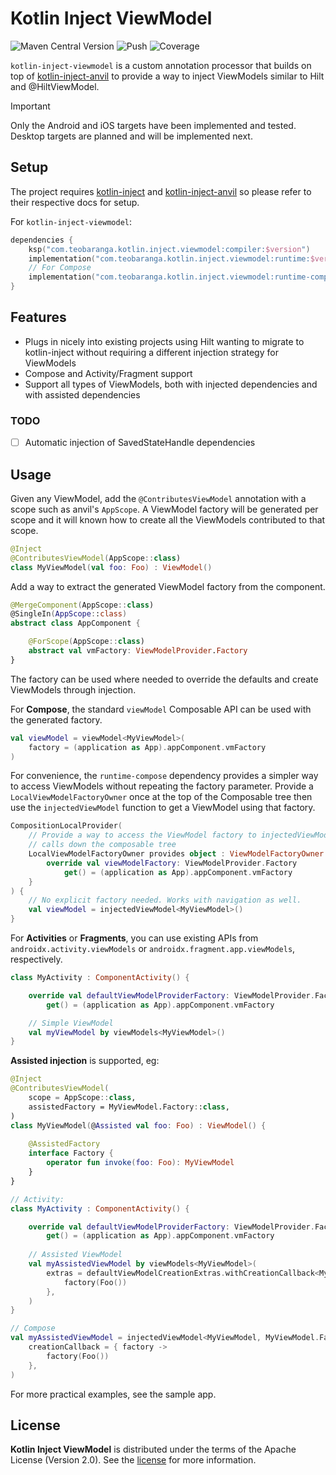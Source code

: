 # Kotlin Inject ViewModel

![Maven Central Version](https://img.shields.io/maven-central/v/com.teobaranga.kotlin.inject.viewmodel/runtime)
![Push](https://github.com/teobaranga/kotlin-inject-viewmodel/actions/workflows/push.yaml/badge.svg?branch=main)
![Coverage](https://img.shields.io/endpoint?url=https://gist.githubusercontent.com/teobaranga/0d51d51b793558923481088312d8c4cd/raw/kotlin-inject-viewmodel-coverage-badge.json)

`kotlin-inject-viewmodel` is a custom annotation processor that builds on top of
[kotlin-inject-anvil](https://github.com/amzn/kotlin-inject-anvil) to provide a way to inject ViewModels similar to
Hilt and @HiltViewModel.

> [!IMPORTANT]  
> Only the Android and iOS targets have been implemented and tested.  
> Desktop targets are planned and will be implemented next.

## Setup

The project requires [kotlin-inject](https://github.com/evant/kotlin-inject?tab=readme-ov-file#download)
and [kotlin-inject-anvil](https://github.com/amzn/kotlin-inject-anvil?tab=readme-ov-file#setup) so please refer
to their respective docs for setup.

For `kotlin-inject-viewmodel`:

```kotlin
dependencies {
    ksp("com.teobaranga.kotlin.inject.viewmodel:compiler:$version")
    implementation("com.teobaranga.kotlin.inject.viewmodel:runtime:$version")
    // For Compose
    implementation("com.teobaranga.kotlin.inject.viewmodel:runtime-compose:$version")
}
```

## Features

- Plugs in nicely into existing projects using Hilt wanting to migrate to kotlin-inject without requiring a different
  injection strategy for ViewModels
- Compose and Activity/Fragment support
- Support all types of ViewModels, both with injected dependencies and with assisted dependencies

### TODO
- [ ] Automatic injection of SavedStateHandle dependencies

## Usage

Given any ViewModel, add the `@ContributesViewModel` annotation with a scope such as anvil's `AppScope`.
A ViewModel factory will be generated per scope and it will known how to create all the ViewModels contributed
to that scope.

```kotlin
@Inject
@ContributesViewModel(AppScope::class)
class MyViewModel(val foo: Foo) : ViewModel()
```

Add a way to extract the generated ViewModel factory from the component.

```kotlin
@MergeComponent(AppScope::class)
@SingleIn(AppScope::class)
abstract class AppComponent {

    @ForScope(AppScope::class)
    abstract val vmFactory: ViewModelProvider.Factory
}
```

The factory can be used where needed to override the defaults and create ViewModels through injection.

For **Compose**, the standard `viewModel` Composable API can be used with the generated factory.

```kotlin
val viewModel = viewModel<MyViewModel>(
    factory = (application as App).appComponent.vmFactory
)
```

For convenience, the `runtime-compose` dependency provides a simpler way to access ViewModels without repeating
the factory parameter. Provide a `LocalViewModelFactoryOwner` once at the top of the Composable tree then use the
`injectedViewModel` function to get a ViewModel using that factory.

```kotlin
CompositionLocalProvider(
    // Provide a way to access the ViewModel factory to injectedViewModel
    // calls down the composable tree
    LocalViewModelFactoryOwner provides object : ViewModelFactoryOwner {
        override val viewModelFactory: ViewModelProvider.Factory
            get() = (application as App).appComponent.vmFactory
    }
) {
    // No explicit factory needed. Works with navigation as well.
    val viewModel = injectedViewModel<MyViewModel>()
}
```

For **Activities** or **Fragments**, you can use existing APIs from `androidx.activity.viewModels` or
`androidx.fragment.app.viewModels`, respectively.

```kotlin
class MyActivity : ComponentActivity() {

    override val defaultViewModelProviderFactory: ViewModelProvider.Factory
        get() = (application as App).appComponent.vmFactory

    // Simple ViewModel
    val myViewModel by viewModels<MyViewModel>()
}
```

**Assisted injection** is supported, eg:

```kotlin
@Inject
@ContributesViewModel(
    scope = AppScope::class,
    assistedFactory = MyViewModel.Factory::class,
)
class MyViewModel(@Assisted val foo: Foo) : ViewModel() {
    
    @AssistedFactory
    interface Factory {
        operator fun invoke(foo: Foo): MyViewModel
    }
}

// Activity:
class MyActivity : ComponentActivity() {

    override val defaultViewModelProviderFactory: ViewModelProvider.Factory
        get() = (application as App).appComponent.vmFactory
  
    // Assisted ViewModel
    val myAssistedViewModel by viewModels<MyViewModel>(
        extras = defaultViewModelCreationExtras.withCreationCallback<MyViewModel.Factory> { factory ->
            factory(Foo())
        },
    )
}

// Compose
val myAssistedViewModel = injectedViewModel<MyViewModel, MyViewModel.Factory>(
    creationCallback = { factory ->
        factory(Foo())
    },
)
```

For more practical examples, see the sample app.

## License

**Kotlin Inject ViewModel** is distributed under the terms of the Apache License (Version 2.0). See the
[license](LICENSE) for more information.
